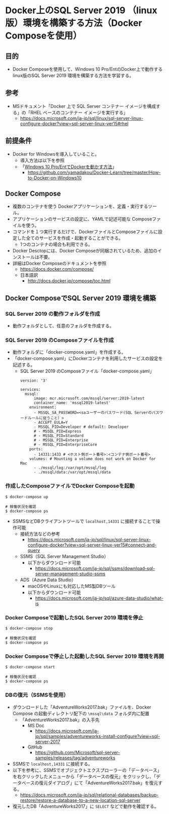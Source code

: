 # Docker上のSQL Server 2019 （linux版）環境を構築する方法（Docker Composeを使用）

## 目的
- Docker Composeを使用して、Windows 10 Pro/EntのDocker上で動作するlinux版のSQL Server 2019 環境を構築する方法を学習する。

## 参考
- MSドキュメント「Docker 上で SQL Server コンテナー イメージを構成する」の「RHEL ベースのコンテナー イメージを実行する」
  - https://docs.microsoft.com/ja-jp/sql/linux/sql-server-linux-configure-docker?view=sql-server-linux-ver15#rhel

## 前提条件
- Docker for Windowsを導入していること。
  - 導入方法は以下を参照
  - 「[Windows 10 Pro/EntでDockerを動かす方法](https://github.com/yamadakou/Docker-Learn/tree/master/How-to-Docker-on-Windows10)」
    - https://github.com/yamadakou/Docker-Learn/tree/master/How-to-Docker-on-Windows10

## Docker Compose
- 複数のコンテナを使う Dockerアプリケーションを、定義・実行するツール。
- アプリケーションのサービスの設定に、YAMLで記述可能な Composeファイルを使う。
- コマンドを１つ実行するだけで、DockerファイルとComposeファイルに設定した全てのサービスを作成・起動することができる。
  - 1つのコンテナの場合も利用できる。
- Docker Desctopには、Docker Composeが同梱されているため、追加のインストールは不要。
- 詳細はDocker Composeのドキュメントを参照
  - https://docs.docker.com/compose/
  - 日本語訳
    - http://docs.docker.jp/compose/toc.html

## Docker ComposeでSQL Server 2019 環境を構築
### SQL Server 2019 の動作フォルダを作成
- 動作フォルダとして、任意のフォルダを作成する。

### SQL Server 2019 のComposeファイルを作成
- 動作フォルダに「docker-compose.yaml」を作成する。
- 「docker-compose.yaml」にDockerコンテナを利用したサービスの設定を記述する。
  - SQL Server 2019 のComposeファイル「docker-compose.yaml」
    ```
    version: '3'

    services:
      mssql:
          image: mcr.microsoft.com/mssql/server:2019-latest
          container_name: 'mssql2019-latest'
        environment:
          - MSSQL_SA_PASSWORD=<saユーザーのパスワード(SQL Serverのパスワードルールに従うこと）>
          - ACCEPT_EULA=Y
          - MSSQL_PID=Developer # default: Developer
          # - MSSQL_PID=Express
          # - MSSQL_PID=Standard
          # - MSSQL_PID=Enterprise
          # - MSSQL_PID=EnterpriseCore
        ports:
          - 14331:1433 # <ホスト側ポート番号>:<コンテナ側ポート番号>
        volumes: # Mounting a volume does not work on Docker for Mac
          - ./mssql/log:/var/opt/mssql/log
          - ./mssql/data:/var/opt/mssql/data
    ```

### 作成したComposeファイルでDocker Composeを起動
```
$ docker-compose up

# 稼働状況を確認
$ docker-compose ps
```
- SSMSなどDBクライアントツールで `localhost,14331` に接続することで操作可能
  - 接続方法などの参考
    - https://docs.microsoft.com/ja-jp/sql/linux/sql-server-linux-configure-docker?view=sql-server-linux-ver15#connect-and-query
  - SSMS（SQL Server Management Studio）
    - 以下からダウンロード可能
      - https://docs.microsoft.com/ja-jp/sql/ssms/download-sql-server-management-studio-ssms
  - ADS（Azure Data Studio）
    - macOSやLinuxにも対応したMS製DBツール
    - 以下からダウンロード可能
      - https://docs.microsoft.com/ja-jp/sql/azure-data-studio/what-is

### Docker Composeで起動したSQL Server 2019 環境を停止
```
$ docker-compose stop

# 稼働状況を確認
$ docker-compose ps
```

### Docker Composeで停止した起動したSQL Server 2019 環境を再開
```
$ docker-compose start

# 稼働状況を確認
$ docker-compose ps
```
### DBの復元（SSMSを使用）
- ダウンロードした「AdventureWorks2017.bak」ファイルを、Docker Compose の起動ディレクトリ配下の `\mssql\data` フォルダ内に配置
  - 「AdventureWorks2017.bak」の入手先
    - MS Doc
      - https://docs.microsoft.com/ja-jp/sql/samples/adventureworks-install-configure?view=sql-server-2017
    - GitHub
      - https://github.com/Microsoft/sql-server-samples/releases/tag/adventureworks
- SSMSで `localhost,14331` に接続する。
- 以下を参考に、SSMSでオブジェクトエクスプローラーの「データベース」を右クリックしたメニューから「データベースの復元」をクリックし、「データベースの復元ダイアログ」にて「AdventureWorks2017.bak」を復元する。
  - https://docs.microsoft.com/ja-jp/sql/relational-databases/backup-restore/restore-a-database-to-a-new-location-sql-server
- 復元したDB「AdventureWorks2017」に `SELECT` などで動作を確認する。
